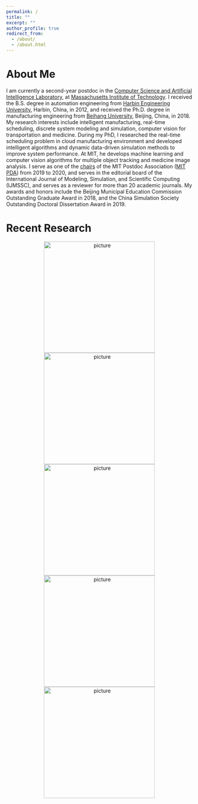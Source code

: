 ```yaml
---
permalink: /
title: ""
excerpt: ""
author_profile: true
redirect_from: 
  - /about/
  - /about.html
---
```


# About Me
I am currently a second-year postdoc in the [Computer Science and Artificial Intelligence Laboratory](https://www.csail.mit.edu/), at [Massachusetts Institute of Technology](https://www.mit.edu/). I received the B.S. degree in automation engineering from [Harbin Engineering University](https://english.hrbeu.edu.cn/), Harbin, China, in 2012, and received the Ph.D. degree in manufacturing engineering from [Beihang University](https://ev.buaa.edu.cn/), Beijing, China, in 2018. My research interests include intelligent manufacturing, real-time scheduling, discrete system modeling and simulation, computer vision for transportation and medicine. During my PhD, I researched the real-time scheduling problem in cloud manufacturing environment and developed intelligent algorithms and dynamic data-driven simulation methods to improve system performance. At MIT, he develops machine learning and computer vision algorithms for multiple object tracking and medicine image analysis. I serve as one of the [chairs](https://pda.mit.edu/about/officers/) of the MIT Postdoc Association ([MIT PDA](https://pda.mit.edu/)) from 2019 to 2020, and serves in the editorial board of the International Journal of Modeling, Simulation, and Scientific Computing (IJMSSC), and serves as a reviewer for more than 20 academic journals. My awards and honors include the Beijing Municipal Education Commission Outstanding Graduate Award in 2018, and the China Simulation Society Outstanding Doctoral Dissertation Award in 2019.

# Recent Research
<p align="center">
  <img src="https://longfei-zhou.github.io/files/TII_1.png" alt="picture" style="width: 300px;"/> 
  <img src="https://longfei-zhou.github.io/files/RCIM_1.png" alt="picture" style="width: 300px;"/> 
  <img src="https://longfei-zhou.github.io/files/IJAMT_1.png" alt="picture" style="width: 300px;"/> 
  <img src="https://longfei-zhou.github.io/files/IJCIM_1.png" alt="picture" style="width: 300px;"/> 
  <img src="https://longfei-zhou.github.io/files/EIS_1.png" alt="picture" style="width: 300px;"/> 
</p>
